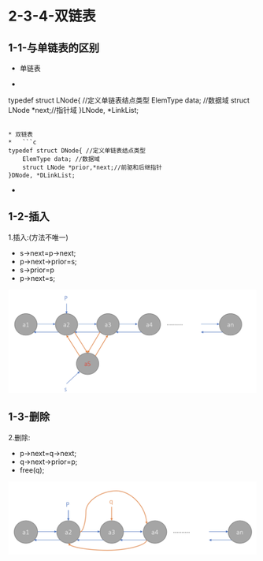 # 2-3-4-双链表

## 1-1-与单链表的区别

* 单链表
*   ```c
  typedef struct LNode{ //定义单链表结点类型 
      ElemType data; //数据域
      struct LNode *next;//指针域
  }LNode, *LinkList;
  ```

* 双链表
*   ```c
  typedef struct DNode{ //定义单链表结点类型 
      ElemType data; //数据域
      struct LNode *prior,*next;//前驱和后继指针
  }DNode, *DLinkList;
  ```

* 
## 1-2-插入

1.插入:\(方法不唯一\)

* s-&gt;next=p-&gt;next;
* p-&gt;next-&gt;prior=s;
* s-&gt;prior=p
* p-&gt;next=s;

![](../../.gitbook/assets/image%20%28135%29.png)

## 1-3-删除

2.删除:

* p-&gt;next=q-&gt;next;
* q-&gt;next-&gt;prior=p;
* free\(q\);

![](../../.gitbook/assets/image%20%2815%29.png)


